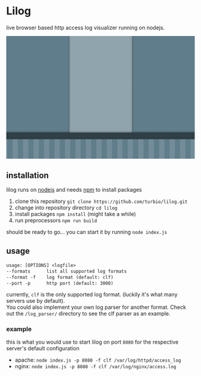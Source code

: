 # Lilog
live browser based http access log visualizer running on nodejs.

![bracey logo](readme_media/island.gif)
## installation
lilog runs on [nodejs](http://nodejs.org/) and needs [npm](https://npmjs.com) to install packages

1. clone this repository `git clone https://github.com/turbio/lilog.git`
2. change into repository directory `cd lilog`
3. install packages `npm install` (might take a while)
4. run preprocessors `npm run build`

should be ready to go...
you can start it by running `node index.js`

## usage

```
usage: [OPTIONS] <logfile> 
--formats      list all supported log formats
--format -f	   log format (default: clf)
--port -p      http port (default: 3000)
```

currently, `clf` is the only supported log format.
(luckily it's what many servers use by default).  
You could also implement your own log parser for another format.
Check out the `/log_parser/` directory to see the clf parser as an example.

### example
this is what you would use to start lilog on port `8080` for the respective server's default configuration

* apache:
  `node index.js -p 8080 -f clf /var/log/httpd/access_log`
* nginx:
  `node index.js -p 8080 -f clf /var/log/nginx/access.log`
